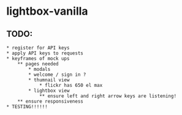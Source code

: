 # lightbox-vanilla

## TODO:
	* register for API keys
	* apply API keys to requests
	* keyframes of mock ups
		** pages needed
			* modals
			* welcome / sign in ?
			* thumnail view
				* flickr has 650 el max
			* lightbox view
				** ensure left and right arrow keys are listening!
		** ensure responsiveness
	* TESTING!!!!!!